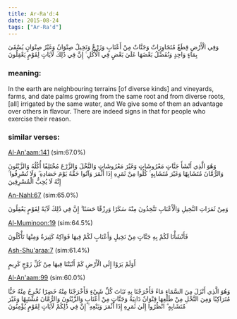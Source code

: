 ```yaml
---
title: Ar-Ra'd:4
date: 2015-08-24
tags: ["Ar-Ra'd"]
---
```

وَفِي الْأَرْضِ قِطَعٌ مُتَجَاوِرَاتٌ وَجَنَّاتٌ مِنْ أَعْنَابٍ وَزَرْعٌ وَنَخِيلٌ صِنْوَانٌ وَغَيْرُ صِنْوَانٍ يُسْقَىٰ بِمَاءٍ وَاحِدٍ وَنُفَضِّلُ بَعْضَهَا عَلَىٰ بَعْضٍ فِي الْأُكُلِ ۚ إِنَّ فِي ذَٰلِكَ لَآيَاتٍ لِقَوْمٍ يَعْقِلُونَ
### meaning: 
In the earth are neighbouring terrains [of diverse kinds] and vineyards, farms, and date palms growing from the same root and from diverse roots, [all] irrigated by the same water, and We give some of them an advantage over others in flavour. There are indeed signs in that for people who exercise their reason.
### similar verses: 

[Al-An'aam:141](/6/141) (sim:67.0%)

وَهُوَ الَّذِي أَنْشَأَ جَنَّاتٍ مَعْرُوشَاتٍ وَغَيْرَ مَعْرُوشَاتٍ وَالنَّخْلَ وَالزَّرْعَ مُخْتَلِفًا أُكُلُهُ وَالزَّيْتُونَ وَالرُّمَّانَ مُتَشَابِهًا وَغَيْرَ مُتَشَابِهٍ ۚ كُلُوا مِنْ ثَمَرِهِ إِذَا أَثْمَرَ وَآتُوا حَقَّهُ يَوْمَ حَصَادِهِ ۖ وَلَا تُسْرِفُوا ۚ إِنَّهُ لَا يُحِبُّ الْمُسْرِفِينَ

[An-Nahl:67](/16/67) (sim:65.0%)

وَمِنْ ثَمَرَاتِ النَّخِيلِ وَالْأَعْنَابِ تَتَّخِذُونَ مِنْهُ سَكَرًا وَرِزْقًا حَسَنًا ۗ إِنَّ فِي ذَٰلِكَ لَآيَةً لِقَوْمٍ يَعْقِلُونَ

[Al-Muminoon:19](/23/19) (sim:64.5%)

فَأَنْشَأْنَا لَكُمْ بِهِ جَنَّاتٍ مِنْ نَخِيلٍ وَأَعْنَابٍ لَكُمْ فِيهَا فَوَاكِهُ كَثِيرَةٌ وَمِنْهَا تَأْكُلُونَ

[Ash-Shu'araa:7](/26/7) (sim:61.4%)

أَوَلَمْ يَرَوْا إِلَى الْأَرْضِ كَمْ أَنْبَتْنَا فِيهَا مِنْ كُلِّ زَوْجٍ كَرِيمٍ

[Al-An'aam:99](/6/99) (sim:60.0%)

وَهُوَ الَّذِي أَنْزَلَ مِنَ السَّمَاءِ مَاءً فَأَخْرَجْنَا بِهِ نَبَاتَ كُلِّ شَيْءٍ فَأَخْرَجْنَا مِنْهُ خَضِرًا نُخْرِجُ مِنْهُ حَبًّا مُتَرَاكِبًا وَمِنَ النَّخْلِ مِنْ طَلْعِهَا قِنْوَانٌ دَانِيَةٌ وَجَنَّاتٍ مِنْ أَعْنَابٍ وَالزَّيْتُونَ وَالرُّمَّانَ مُشْتَبِهًا وَغَيْرَ مُتَشَابِهٍ ۗ انْظُرُوا إِلَىٰ ثَمَرِهِ إِذَا أَثْمَرَ وَيَنْعِهِ ۚ إِنَّ فِي ذَٰلِكُمْ لَآيَاتٍ لِقَوْمٍ يُؤْمِنُونَ
